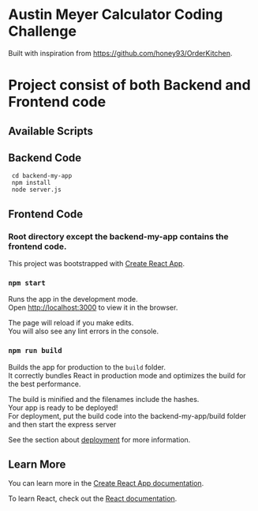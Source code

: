 # Austin Meyer Calculator Coding Challenge

Built with inspiration from https://github.com/honey93/OrderKitchen.

# Project consist of both Backend and Frontend code

## Available Scripts

## Backend Code

     cd backend-my-app
     npm install
     node server.js

## Frontend Code

### Root directory except the backend-my-app contains the frontend code.

This project was bootstrapped with [Create React App](https://github.com/facebook/create-react-app).

### `npm start`

Runs the app in the development mode.<br>
Open [http://localhost:3000](http://localhost:3000) to view it in the browser.

The page will reload if you make edits.<br>
You will also see any lint errors in the console.

### `npm run build`

Builds the app for production to the `build` folder.<br>
It correctly bundles React in production mode and optimizes the build for the best performance.

The build is minified and the filenames include the hashes.<br>
Your app is ready to be deployed!
<br> For deployment, put the build code into the backend-my-app/build folder <br> and then start the express server

See the section about [deployment](https://facebook.github.io/create-react-app/docs/deployment) for more information.

## Learn More

You can learn more in the [Create React App documentation](https://facebook.github.io/create-react-app/docs/getting-started).

To learn React, check out the [React documentation](https://reactjs.org/).

